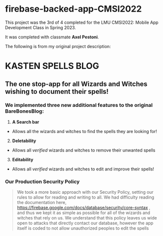 # firebase-backed-app-CMSI2022

This project was the 3rd of 4 completed for the LMU CMSI2022: Mobile App Development Class in Spring 2023.

It was completed with classmate **Axel Pestoni**.

The following is from my original project description:


# KASTEN SPELLS BLOG

## The one stop-app for all Wizards and Witches wishing to document their spells!

### We implemented three new additional features to the original BareBonesBlog:

1. **A Search bar**

- Allows all the wizards and witches to find the spells they are looking for!

2. **Deletability**

- Allows all *verified* wizards and witches to remove their unwanted spells

3. **Editability**

- Allows all *verified* wizards and witches to edit and improve their spells!

### Our Production Security Policy

> We took a more basic approach with our Security Policy, 
> setting our rules to allow for reading and writing to all.
> We had difficulty reading the documentation here,
> https://firebase.google.com/docs/database/security/core-syntax ,
> and thus we kept it as simple as possible for all of the 
> wizards and witches that rely on us. We understand that this
> policy leaves us wide open to attacks that directly contact our
> database, however the app itself is coded to not allow unauthorized
> peoples to edit the spells
